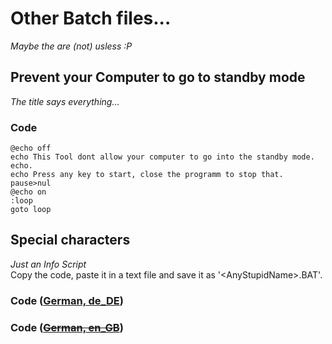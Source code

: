 # Other Batch files...
_Maybe the are (not) usless :P_
## Prevent your Computer to go to standby mode
_The title says everything..._
### Code
```Batch
@echo off
echo This Tool dont allow your computer to go into the standby mode.
echo.
echo Press any key to start, close the programm to stop that.
pause>nul
@echo on
:loop
goto loop
```
## Special characters
_Just an Info Script_<br>
Copy the code, paste it in a text file and save it as '&lt;AnyStupidName&gt;.BAT'.
### Code ([German, de_DE](specialCharacters-de_DE.BAT))
### Code (~~[German, en_GB](specialCharacters-en_GB.BAT)~~)
